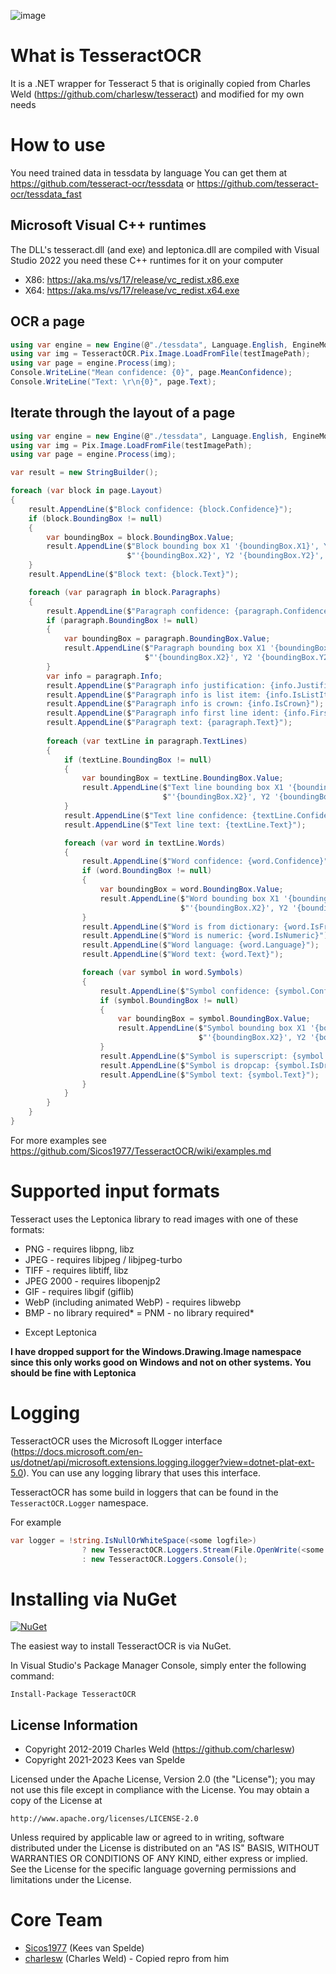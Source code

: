 ![image](https://user-images.githubusercontent.com/6692947/150184680-1ae82d62-891e-4dbd-b52b-e975c57f9761.png)

What is TesseractOCR
=========

It is a .NET wrapper for Tesseract 5 that is originally copied from Charles Weld (https://github.com/charlesw/tesseract) and modified for my own needs

How to use
============

You need trained data in tessdata by language
You can get them at https://github.com/tesseract-ocr/tessdata or https://github.com/tesseract-ocr/tessdata_fast

## Microsoft Visual C++ runtimes

The DLL's tesseract.dll (and exe) and leptonica.dll are compiled with Visual Studio 2022 you need these C++ runtimes for it on your computer

- X86: https://aka.ms/vs/17/release/vc_redist.x86.exe
- X64: https://aka.ms/vs/17/release/vc_redist.x64.exe

## OCR a page

```c#
using var engine = new Engine(@"./tessdata", Language.English, EngineMode.Default);
using var img = TesseractOCR.Pix.Image.LoadFromFile(testImagePath);
using var page = engine.Process(img);
Console.WriteLine("Mean confidence: {0}", page.MeanConfidence);
Console.WriteLine("Text: \r\n{0}", page.Text);
```

## Iterate through the layout of a page

```c#
using var engine = new Engine(@"./tessdata", Language.English, EngineMode.Default);
using var img = Pix.Image.LoadFromFile(testImagePath);
using var page = engine.Process(img);

var result = new StringBuilder();

foreach (var block in page.Layout)
{
    result.AppendLine($"Block confidence: {block.Confidence}");
    if (block.BoundingBox != null)
    {
        var boundingBox = block.BoundingBox.Value;
        result.AppendLine($"Block bounding box X1 '{boundingBox.X1}', Y1 '{boundingBox.Y2}', X2 " +
                          $"'{boundingBox.X2}', Y2 '{boundingBox.Y2}', width '{boundingBox.Width}', height '{boundingBox.Height}'");
    }
    result.AppendLine($"Block text: {block.Text}");

    foreach (var paragraph in block.Paragraphs)
    {
        result.AppendLine($"Paragraph confidence: {paragraph.Confidence}");
        if (paragraph.BoundingBox != null)
        {
            var boundingBox = paragraph.BoundingBox.Value;
            result.AppendLine($"Paragraph bounding box X1 '{boundingBox.X1}', Y1 '{boundingBox.Y2}', X2 " +
                              $"'{boundingBox.X2}', Y2 '{boundingBox.Y2}', width '{boundingBox.Width}', height '{boundingBox.Height}'");
        }
        var info = paragraph.Info;
        result.AppendLine($"Paragraph info justification: {info.Justification}");
        result.AppendLine($"Paragraph info is list item: {info.IsListItem}");
        result.AppendLine($"Paragraph info is crown: {info.IsCrown}");
        result.AppendLine($"Paragraph info first line ident: {info.FirstLineIdent}");
        result.AppendLine($"Paragraph text: {paragraph.Text}");
        
        foreach (var textLine in paragraph.TextLines)
        {
            if (textLine.BoundingBox != null)
            {
                var boundingBox = textLine.BoundingBox.Value;
                result.AppendLine($"Text line bounding box X1 '{boundingBox.X1}', Y1 '{boundingBox.Y2}', X2 " +
                                  $"'{boundingBox.X2}', Y2 '{boundingBox.Y2}', width '{boundingBox.Width}', height '{boundingBox.Height}'");
            }
            result.AppendLine($"Text line confidence: {textLine.Confidence}");
            result.AppendLine($"Text line text: {textLine.Text}");

            foreach (var word in textLine.Words)
            {
                result.AppendLine($"Word confidence: {word.Confidence}");
                if (word.BoundingBox != null)
                {
                    var boundingBox = word.BoundingBox.Value;
                    result.AppendLine($"Word bounding box X1 '{boundingBox.X1}', Y1 '{boundingBox.Y2}', X2 " +
                                      $"'{boundingBox.X2}', Y2 '{boundingBox.Y2}', width '{boundingBox.Width}', height '{boundingBox.Height}'");
                }
                result.AppendLine($"Word is from dictionary: {word.IsFromDictionary}");
                result.AppendLine($"Word is numeric: {word.IsNumeric}");
                result.AppendLine($"Word language: {word.Language}");
                result.AppendLine($"Word text: {word.Text}");

                foreach (var symbol in word.Symbols)
                {
                    result.AppendLine($"Symbol confidence: {symbol.Confidence}");
                    if (symbol.BoundingBox != null)
                    {
                        var boundingBox = symbol.BoundingBox.Value;
                        result.AppendLine($"Symbol bounding box X1 '{boundingBox.X1}', Y1 '{boundingBox.Y2}', X2 " +
                                          $"'{boundingBox.X2}', Y2 '{boundingBox.Y2}', width '{boundingBox.Width}', height '{boundingBox.Height}'");
                    }
                    result.AppendLine($"Symbol is superscript: {symbol.IsSuperscript}");
                    result.AppendLine($"Symbol is dropcap: {symbol.IsDropcap}");
                    result.AppendLine($"Symbol text: {symbol.Text}");
                }
            }
        }
    }
}
```

For more examples see https://github.com/Sicos1977/TesseractOCR/wiki/examples.md

Supported input formats
=======================

Tesseract uses the Leptonica library to read images with one of these formats:

- PNG - requires libpng, libz
- JPEG - requires libjpeg / libjpeg-turbo
- TIFF - requires libtiff, libz
- JPEG 2000 - requires libopenjp2
- GIF - requires libgif (giflib)
- WebP (including animated WebP) - requires libwebp
- BMP - no library required*
= PNM - no library required*
* Except Leptonica

**I have dropped support for the Windows.Drawing.Image namespace since this only works good on Windows and not on other systems. You should be fine with Leptonica**

Logging
=======

TesseractOCR uses the Microsoft ILogger interface (https://docs.microsoft.com/en-us/dotnet/api/microsoft.extensions.logging.ilogger?view=dotnet-plat-ext-5.0). You can use any logging library that uses this interface.

TesseractOCR has some build in loggers that can be found in the ```TesseractOCR.Logger``` namespace. 

For example

```csharp
var logger = !string.IsNullOrWhiteSpace(<some logfile>)
                ? new TesseractOCR.Loggers.Stream(File.OpenWrite(<some logfile>))
                : new TesseractOCR.Loggers.Console();
```

Installing via NuGet
====================

[![NuGet](https://img.shields.io/nuget/v/TesseractOCR.svg?style=flat-square)](https://www.nuget.org/packages/TesseractOCR)

The easiest way to install TesseractOCR is via NuGet.

In Visual Studio's Package Manager Console, simply enter the following command:

    Install-Package TesseractOCR


## License Information

* Copyright 2012-2019 Charles Weld (https://github.com/charlesw)
* Copyright 2021-2023 Kees van Spelde

Licensed under the Apache License, Version 2.0 (the "License");
you may not use this file except in compliance with the License.
You may obtain a copy of the License at

    http://www.apache.org/licenses/LICENSE-2.0

Unless required by applicable law or agreed to in writing, software
distributed under the License is distributed on an "AS IS" BASIS,
WITHOUT WARRANTIES OR CONDITIONS OF ANY KIND, either express or implied.
See the License for the specific language governing permissions and
limitations under the License.

Core Team
=========
* [Sicos1977](https://github.com/sicos1977) (Kees van Spelde)
* [charlesw](https://github.com/charlesw) (Charles Weld) - Copied repro from him
